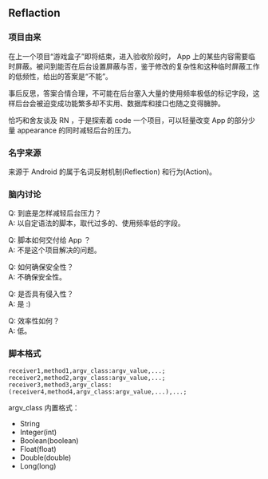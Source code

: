 ## Reflaction
### 项目由来
在上一个项目“游戏盒子”即将结束，进入验收阶段时， App 上的某些内容需要临时屏蔽。被问到能否在后台设置屏蔽与否，鉴于修改的复杂性和这种临时屏蔽工作的低频性，给出的答案是“不能”。

事后反思，答案合情合理，不可能在后台塞入大量的使用频率极低的标记字段，这样后台会被迫变成功能繁多却不实用、数据库和接口也随之变得臃肿。

恰巧和舍友谈及 RN ，于是探索着 code 一个项目，可以轻量改变 App 的部分少量 appearance 的同时减轻后台的压力。

### 名字来源
来源于 Android 的属于名词反射机制(Reflection) 和行为(Action)。

### 脑内讨论
Q: 到底是怎样减轻后台压力？<br />
A: 以自定语法的脚本，取代过多的、使用频率低的字段。

Q: 脚本如何交付给 App ？<br />
A: 不是这个项目解决的问题。

Q: 如何确保安全性？<br />
A: 不确保安全性。

Q: 是否具有侵入性？<br />
A: 是 :)

Q: 效率性如何？<br />
A: 低。



### 脚本格式
```
receiver1,method1,argv_class:argv_value,...;
receiver2,method2,argv_class:argv_value,...;
receiver3,method3,argv_class:(receiver4,method4,argv_class:argv_value,...),...;
```

argv_class 内置格式：
- String
- Integer(int)
- Boolean(boolean)
- Float(float)
- Double(double)
- Long(long)

